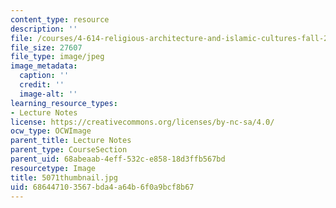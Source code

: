 ```yaml
---
content_type: resource
description: ''
file: /courses/4-614-religious-architecture-and-islamic-cultures-fall-2002/686447103567bda4a64b6f0a9bcf8b67_5071thumbnail.jpg
file_size: 27607
file_type: image/jpeg
image_metadata:
  caption: ''
  credit: ''
  image-alt: ''
learning_resource_types:
- Lecture Notes
license: https://creativecommons.org/licenses/by-nc-sa/4.0/
ocw_type: OCWImage
parent_title: Lecture Notes
parent_type: CourseSection
parent_uid: 68abeaab-4eff-532c-e858-18d3ffb567bd
resourcetype: Image
title: 5071thumbnail.jpg
uid: 68644710-3567-bda4-a64b-6f0a9bcf8b67
---
```


